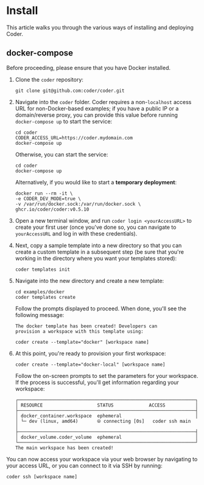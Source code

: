 # Install

This article walks you through the various ways of installing and deploying Coder.

## docker-compose

Before proceeding, please ensure that you have Docker installed.

1. Clone the `coder` repository:

    ```console
    git clone git@github.com:coder/coder.git
    ```

1. Navigate into the `coder` folder. Coder requires a non-`localhost` access URL
    for non-Docker-based examples; if you have a public IP or a domain/reverse
    proxy, you can provide this value before running `docker-compose up` to
    start the service:

    ```console
    cd coder
    CODER_ACCESS_URL=https://coder.mydomain.com
    docker-compose up
    ```

    Otherwise, you can start the service:

    ```console
    cd coder
    docker-compose up
    ```

    Alternatively, if you would like to start a **temporary deployment**:

    ```console
    docker run --rm -it \
    -e CODER_DEV_MODE=true \
    -v /var/run/docker.sock:/var/run/docker.sock \
    ghcr.io/coder/coder:v0.5.10
    ```

1. Open a new terminal window, and run `coder login <yourAccessURL>` to create
   your first user (once you've done so, you can navigate to `yourAccessURL` and
   log in with these credentials).

1. Next, copy a sample template into a new directory so that you can create a custom template in a
   subsequent step (be sure that you're working in the directory where you want
   your templates stored):

   ```console
   coder templates init
   ```

1. Navigate into the new directory and create a new template:

    ```console
    cd examples/docker
    coder templates create
    ```

    Follow the prompts displayed to proceed. When done, you'll see the following
    message:

    ```console
    The docker template has been created! Developers can
    provision a workspace with this template using:

    coder create --template="docker" [workspace name]
    ```

1. At this point, you're ready to provision your first workspace:

    ```console
    coder create --template="docker-local" [workspace name]
    ```

    Follow the on-screen prompts to set the parameters for your workspace. If
    the process is successful, you'll get information regarding your workspace:

    ```console
    ┌─────────────────────────────────────────────────────────────────┐
    │ RESOURCE                    STATUS             ACCESS           │
    ├─────────────────────────────────────────────────────────────────┤
    │ docker_container.workspace  ephemeral                           │
    │ └─ dev (linux, amd64)       ⦾ connecting [0s]   coder ssh main  │
    ├─────────────────────────────────────────────────────────────────┤
    │ docker_volume.coder_volume  ephemeral                           │
    └─────────────────────────────────────────────────────────────────┘
    The main workspace has been created!
    ```

You can now access your workspace via your web browser by navigating to your
access URL, or you can connect to it via SSH by running:

```console
coder ssh [workspace name]
```
